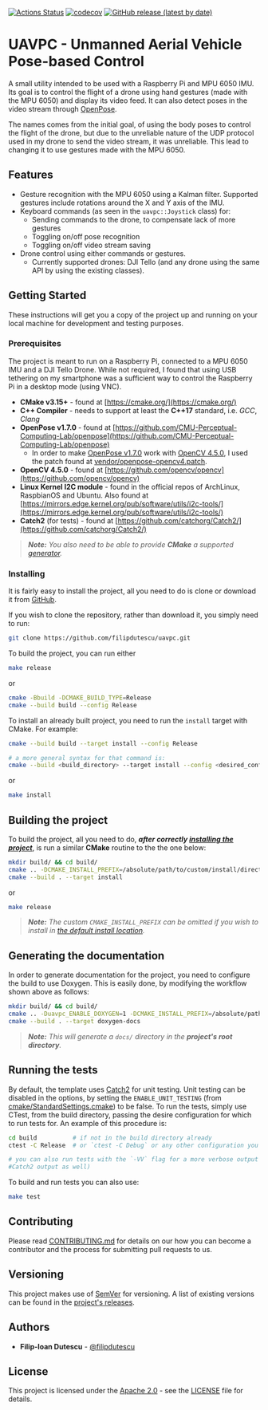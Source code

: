 [![Actions Status](https://github.com/filipdutescu/uavpc/workflows/Ubuntu/badge.svg)](https://github.com/filipdutescu/uavpc/actions)
[![codecov](https://codecov.io/gh/filipdutescu/uavpc/branch/master/graph/badge.svg)](https://codecov.io/gh/filipdutescu/uavpc)
[![GitHub release (latest by date)](https://img.shields.io/github/v/release/filipdutescu/uavpc)](https://github.com/filipdutescu/uavpc/releases)

# UAVPC - Unmanned Aerial Vehicle Pose-based Control

A small utility intended to be used with a Raspberry Pi and MPU 6050 IMU. Its goal
is to control the flight of a drone using hand gestures (made with the MPU 6050)
and display its video feed. It can also detect poses in the video stream through
[OpenPose](https://github.com/CMU-Perceptual-Computing-Lab/openpose).

The names comes from the initial goal, of using the body poses to control the flight
of the drone, but due to the unreliable nature of the UDP protocol used in my drone
to send the video stream, it was unreliable. This lead to changing it to use gestures
made with the MPU 6050.

## Features

* Gesture recognition with the MPU 6050 using a Kalman filter. Supported gestures
include rotations around the X and Y axis of the IMU.
* Keyboard commands (as seen in the `uavpc::Joystick` class) for:
  * Sending commands to the drone, to compensate lack of more gestures
  * Toggling on/off pose recognition
  * Toggling on/off video stream saving
* Drone control using either commands or gestures.
  * Currently supported drones: DJI Tello (and any drone using the same API by using
the existing classes).

## Getting Started

These instructions will get you a copy of the project up and running on your local
machine for development and testing purposes.

### Prerequisites

The project is meant to run on a Raspberry Pi, connected to a MPU 6050 IMU and a
DJI Tello Drone. While not required, I found that using USB tethering on my
smartphone was a sufficient way to control the Raspberry Pi in a desktop mode
(using VNC).

* **CMake v3.15+** - found at [https://cmake.org/](https://cmake.org/)
* **C++ Compiler** - needs to support at least the **C++17** standard, i.e. *GCC*,
*Clang*
* **OpenPose v1.7.0** - found at [https://github.com/CMU-Perceptual-Computing-Lab/openpose](https://github.com/CMU-Perceptual-Computing-Lab/openpose)
  * In order to make [OpenPose v1.7.0](https://github.com/CMU-Perceptual-Computing-Lab/openpose)
work with [OpenCV 4.5.0](https://github.com/opencv/opencv), I used the patch found
at [vendor/openpose-opencv4.patch](vendor/openpose-opencv4.patch).
* **OpenCV 4.5.0** - found at [https://github.com/opencv/opencv](https://github.com/opencv/opencv)
* **Linux Kernel I2C module** - found in the official repos of ArchLinux, RaspbianOS
and Ubuntu. Also found at [https://mirrors.edge.kernel.org/pub/software/utils/i2c-tools/](https://mirrors.edge.kernel.org/pub/software/utils/i2c-tools/)
* **Catch2** (for tests) - found at [https://github.com/catchorg/Catch2/](https://github.com/catchorg/Catch2/)

> ***Note:*** *You also need to be able to provide ***CMake*** a supported
[generator](https://cmake.org/cmake/help/latest/manual/cmake-generators.7.html).*

### Installing

It is fairly easy to install the project, all you need to do is clone or download
it from [GitHub](https://github.com/filipdutescu/uavpc).

If you wish to clone the repository, rather than download it, you simply need
to run:

```bash
git clone https://github.com/filipdutescu/uavpc.git
```

To build the project, you can run either

```bash
make release
```

or

```bash
cmake -Bbuild -DCMAKE_BUILD_TYPE=Release
cmake --build build --config Release
```

To install an already built project, you need to run the `install` target with CMake.
For example:

```bash
cmake --build build --target install --config Release

# a more general syntax for that command is:
cmake --build <build_directory> --target install --config <desired_config>
```

or

```bash
make install
```

## Building the project

To build the project, all you need to do, ***after correctly
[installing the project](README.md#Installing)***, is run a similar **CMake** routine
to the the one below:

```bash
mkdir build/ && cd build/
cmake .. -DCMAKE_INSTALL_PREFIX=/absolute/path/to/custom/install/directory
cmake --build . --target install
```

or

```bash
make release
```

> ***Note:*** *The custom ``CMAKE_INSTALL_PREFIX`` can be omitted if you wish to
install in [the default install location](https://cmake.org/cmake/help/latest/module/GNUInstallDirs.html).*

## Generating the documentation

In order to generate documentation for the project, you need to configure the build
to use Doxygen. This is easily done, by modifying the workflow shown above as follows:

```bash
mkdir build/ && cd build/
cmake .. -Duavpc_ENABLE_DOXYGEN=1 -DCMAKE_INSTALL_PREFIX=/absolute/path/to/custom/install/directory
cmake --build . --target doxygen-docs
```

> ***Note:*** *This will generate a `docs/` directory in the **project's root directory**.*

## Running the tests

By default, the template uses [Catch2](https://github.com/catchorg/Catch2/) for
unit testing. Unit testing can be disabled in the options, by setting the
`ENABLE_UNIT_TESTING` (from
[cmake/StandardSettings.cmake](cmake/StandardSettings.cmake)) to be false. To run
the tests, simply use CTest, from the build directory, passing the desire
configuration for which to run tests for. An example of this procedure is:

```bash
cd build          # if not in the build directory already
ctest -C Release  # or `ctest -C Debug` or any other configuration you wish to test

# you can also run tests with the `-VV` flag for a more verbose output (i.e.
#Catch2 output as well)
```

To build and run tests you can also use:

```bash
make test
```

## Contributing

Please read [CONTRIBUTING.md](CONTRIBUTING.md) for details on our how you can
become a contributor and the process for submitting pull requests to us.

## Versioning

This project makes use of [SemVer](http://semver.org/) for versioning. A list of
existing versions can be found in the
[project's releases](https://github.com/filipdutescu/uavpc/releases).

## Authors

* **Filip-Ioan Dutescu** - [@filipdutescu](https://github.com/filipdutescu)

## License

This project is licensed under the [Apache 2.0](http://www.apache.org/licenses/LICENSE-2.0)
\- see the [LICENSE](LICENSE) file for details.
